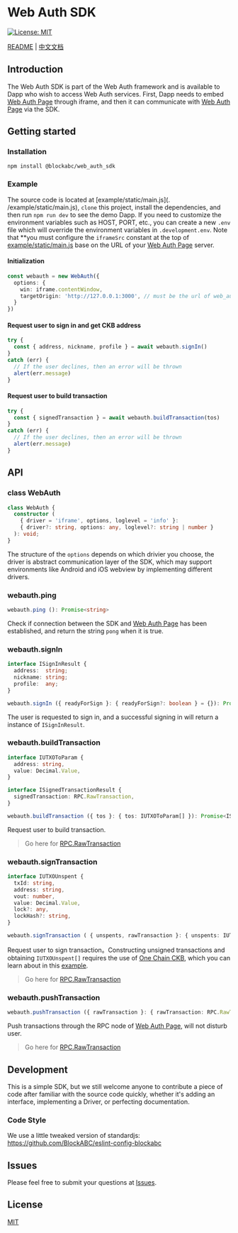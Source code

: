 # Web Auth SDK

[![License: MIT](https://img.shields.io/badge/License-MIT-green.svg)](https://opensource.org/licenses/MIT)

[README](README.md) | [中文文档](README.zh.md)


## Introduction

The Web Auth SDK is part of the Web Auth framework and is available to Dapp who wish to access Web Auth services. First, Dapp needs to embed [Web Auth Page] through iframe, and then it can communicate with [Web Auth Page] via the SDK.


## Getting started

### Installation

```shell
npm install @blockabc/web_auth_sdk
```

### Example

The source code is located at [example/static/main.js](. /example/static/main.js), `clone` this project, install the dependencies, and then run `npm run dev` to see the demo Dapp.
If you need to customize the environment variables such as HOST, PORT, etc., you can create a new `.env` file which will override the environment variables in `.development.env`.
Note that **you must configure the `iframeSrc` constant at the top of [example/static/main.js](./example/static/main.js) base on the URL of your [Web Auth Page] server.

#### Initialization

```typescript
const webauth = new WebAuth({
  options: {
    win: iframe.contentWindow,
    targetOrigin: 'http://127.0.0.1:3000', // must be the url of web_auth_page
  }
})
```

#### Request user to sign in and get CKB address

```typescript
try {
  const { address, nickname, profile } = await webauth.signIn()
}
catch (err) {
  // If the user declines, then an error will be thrown
  alert(err.message)
}
```

#### Request user to build transaction

```typescript
try {
  const { signedTransaction } = await webauth.buildTransaction(tos)
}
catch (err) {
  // If the user declines, then an error will be thrown
  alert(err.message)
}
```


## API

### class WebAuth

```typescript
class WebAuth {
  constructor (
    { driver = 'iframe', options, loglevel = 'info' }:
    { driver?: string, options: any, loglevel?: string | number }
  ): void;
}
```

The structure of the `options` depends on which drivier you choose, the driver is abstract communication layer of the SDK, which may support environments like Android and iOS webview by implementing different drivers.

### webauth.ping

```typescript
webauth.ping (): Promise<string>
```

Check if connection between the SDK and [Web Auth Page] has been established, and return the string `pong` when it is true.

### webauth.signIn

```typescript
interface ISignInResult {
  address:  string;
  nickname: string;
  profile:  any;
}

webauth.signIn ({ readyForSign }: { readyForSign?: boolean } = {}): Promise<ISignInResult>
```

The user is requested to sign in, and a successful signing in will return a instance of `ISignInResult`.

### webauth.buildTransaction

```typescript
interface IUTXOToParam {
  address: string,
  value: Decimal.Value,
}

interface ISignedTransactionResult {
  signedTransaction: RPC.RawTransaction,
}

webauth.buildTransaction ({ tos }: { tos: IUTXOToParam[] }): Promise<ISignedTransactionResult>
```

Request user to build transaction.

> Go here for [RPC.RawTransaction]

### webauth.signTransaction

```typescript
interface IUTXOUnspent {
  txId: string,
  address: string,
  vout: number,
  value: Decimal.Value,
  lock?: any,
  lockHash?: string,
}

webauth.signTransaction ( { unspents, rawTransaction }: { unspents: IUTXOUnspent[], rawTransaction: RPC.RawTransaction } ): Promise<ISignedTransactionResult>
```

Request user to sign transaction。Constructing unsigned transactions and obtaining `IUTXOUnspent[]` requires the use of [One Chain CKB](https://github.com/BlockABC/one_chain_ckb), which you can learn about in this [example](https://github.com/BlockABC/one_chain_ckb/blob/d5d441528d40c3769d087572e569abb3e0ab0784/example/node/ckb_create_unsigned_transaction.js#L18-L39).

> Go here for [RPC.RawTransaction]

### webauth.pushTransaction

```typescript
webauth.pushTransaction ({ rawTransaction }: { rawTransaction: RPC.RawTransaction }): Promise<{ txId: string }>
```

Push transactions through the RPC node of [Web Auth Page], will not disturb user.

> Go here for [RPC.RawTransaction]


## Development

This is a simple SDK, but we still welcome anyone to contribute a piece of code after familiar with the source code quickly, whether it's adding an interface, implementing a Driver, or perfecting documentation.

### Code Style

We use a little tweaked version of standardjs: https://github.com/BlockABC/eslint-config-blockabc


## Issues

Please feel free to submit your questions at [Issues](https://github.com/BlockABC/web_auth_sdk/issues).


## License

[MIT](LICENSE)


[Web Auth Page]: https://github.com/BlockABC/web_auth_page/
[RPC.RawTransaction]: https://github.com/nervosnetwork/ckb-sdk-js/blob/34d62bb9c86b680e5887194131379c2a01b4f068/packages/ckb-sdk-rpc/types/rpc/index.d.ts#L83-L91

